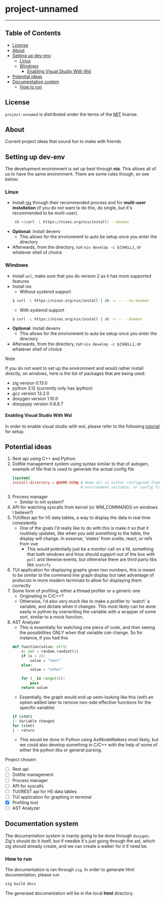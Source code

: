# project-unnamed

-----

## Table of Contents

- [License](#license)
- [About](#about)
- [Setting up dev-env](#setting-up-dev-env)
    - [Linux](#linux)
    - [Windows](#windows)
        - [Enabling Visual Studio With Wsl](#enabling-visual-studio-with-wsl)
- [Potential ideas](#potential-ideas)
- [Documentation system](#documentation-system)
    - [How to run](#how-to-run)

## License

`project-unnamed` is distributed under the terms of the [MIT](https://spdx.org/licenses/MIT.html) license.

## About
Current project ideas that sound fun to make with friends

## Setting up dev-env

The development environment is set up best through **nix**. This allows all of us to have the same environment. There are some rules though, so see below:

### Linux
* Install [nix](nixos.org/download) through their recommended process and for **multi-user installation** (if you do not want to do this, do single, but it's recommended to be multi-user).
    ```bash
     sh <(curl -L https://nixos.org/nix/install) --daemon
    ```
* **Optional**: Install devenv
    * This allows for the environment to auto be setup once you enter the directory
* Afterwards, from the directory, run `nix develop -c ${SHELL}`, or whatever shell of choice

### Windows
* Install `wsl`, make sure that you do version 2 as it has more supported features
* Install nix
    * Without systemd support
    ```bash
    $ curl -L https://nixos.org/nix/install | sh -s -- --no-daemon
    ```
    * With systemd support
    ```bash
    $ curl -L https://nixos.org/nix/install | sh -s -- --daemon
    ```
* **Optional**: Install devenv
    * This allows for the environment to auto be setup once you enter the directory
* Afterwards, from the directory, run `nix develop -c ${SHELL}`, or whatever shell of choice

> [!NOTE]
> If you do not want to set up the environment and would rather install directly, on windows, here is the list of packages that are being used:
> * zig version 0.13.0
> * python 3.12 (currently only has ipython)
> * gcc version 13.2.0
> * doxygen version 1.10.0
> * doxypypy version 0.8.8.7

#### Enabling Visual Studio With Wsl
In order to enable visual studio with wsl, please refer to the following [tutorial](https://code.visualstudio.com/docs/remote/wsl-tutorial) for setup.

## Potential ideas
1. Rest api using C++ and Python
2. Dotfile management system using syntax similar to that of autogen, example of file that is used to generate the actual config file
    ```toml
    [system]
    install-directory = @HOME-DIR@ # Home dir is either configured from a command line,
                                   # environment variable, or config file of tool
    ```
3. Process manager
    * Similar to init system?
4. API for watching syscalls from kernel (or WM_COMMANDS on windows I believe?)
5. TUI/Rest api for h5 data tables, a way to display the data in real time consistently
    * One of the goals I'd really like to do with this is make it so that it routinely updates, like when you add something to the table, the display will change. In essense, 'states' from svelte, react, or refs from vue
        * This would potentially just be a monitor call on a fd, something that both windows and linux should support out of the box with `poll` and likewise events, but otherwise there are third party libs like `inotify`
6. TUI application for displaying graphs given two numbers, this is meant to be similar to the command line graph display but take advantage of protocols in more modern terminals to allow for displaying them correctly
7. Some form of profiling, either a thread profiler or a generic one
    * Originating in C/C++?
    * Otherwise, I'd also very much like to make a profiler to 'watch' a variable, and dictate when it changes. This most likely can be done easily in python by overwriting the variable with a wrapper of some sort, similar to a mock function.
8. AST Analyzer
    * This is essentially for watching one piece of code, and then seeing the possibilities ONLY when that variable _can_ change. So for instance, if you had this
    ```python
    def function(value: str):
        x: int = random.randint(5)
        if (x > 2):
            value = "test"
        else:
            value = "other"

        for (_ in range(5)):
            pass
        return value
    ```
    * Essentially, the graph would end up semi-looking like this (with an option added later to remove non-side effective functions for the specific variable)
    ```bash
    if (stmt)
    |- Variable changed
    for (stmt)
    | - return
    ```
    * This would be done in Python using AstNodeWalkers most likely, but we could also develop something in C/C++ with the help of some of either the python libs or general parsing.

Project chosen:
- [ ] Rest api
- [ ] Dotfile management
- [ ] Process manager
- [ ] API for syscalls
- [ ] TUI/REST api for H5 data tables
- [ ] TUI application for graphing in terminal
- [x] Profiling tool
- [ ] AST Analyzer

## Documentation system

The documentation system is mainly going to be done through `doxygen`. Zig's should do it itself, but if needbe it's just going through the ast, which zig should already create, and we can create a walker for it if need be.

### How to run
The documentation is ran through `zig`. In order to generate html documentation, please run
```bash
zig build docs
```
The generaed documentation will be in the local **html** directory.
